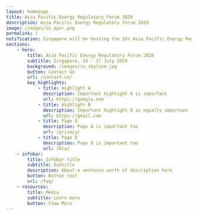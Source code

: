 ```yaml
---
layout: homepage
title: Asia Pacific Energy Regulatory Forum 2020
description: Asia Pacific Energy Regulatory Forum 2020
image: /images/in_aper.png
permalink: /
notification: Singapore will be hosting the 5th Asia Pacific Energy Regulatory Forum on 14 - 17 July 2020. Please stay tuned for more information.
sections:
    - hero:
        title: Asia Pacific Energy Regulatory Forum 2020
        subtitle: Singapore, 14 - 17 July 2020
        background: /images/in_skyline.jpg
        button: Contact Us
        url: /contact-us/
        key_highlights:
            - title: Highlight A
              description: Important highlight A is important
              url: https://google.com
            - title: Highlight B
              description: Important highlight B is equally important
              url: https://gmail.com
            - title: Page A
              description: Page A is important too
              url: /privacy/
            - title: Page D
              description: Page D is important too
              url: /bla/
    - infobar:
        title: Infobar title
        subtitle: Subtitle
        description: About a sentence worth of description here
        button: Button text
        url: /faq/
    - resources:
        title: Media
        subtitle: Learn more
        button: View More
---
```

